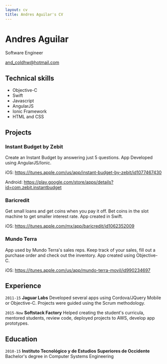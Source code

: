 ```yaml
---
layout: cv
title: Andres Aguilar's CV
---
```


# Andres Aguilar
Software Engineer

<div id="webaddress">
<a href="mailto:">and_coldhw@hotmail.com</a>
</div>


## Technical skills

* Objective-C
* Swift
* Javascript
* AngularJS
* Ionic Framework
* HTML and CSS

## Projects

### Instant Budget by Zebit

Create an Instant Budget by answering just 5 questions. App Developed using AngularJS/Ionic. 

iOS: https://itunes.apple.com/us/app/instant-budget-by-zebit/id1077467430 

Android: https://play.google.com/store/apps/details?id=com.zebit.instantbudget

### Baricredit

Get small loans and get coins when you pay it off. Bet coins in the slot machine to get smaller interest rate. App created in Swift. 

iOS: https://itunes.apple.com/mx/app/baricredit/id1062352009

### Mundo Terra

App used by Mundo Terra's sales reps. Keep track of your sales, fill out a purchase order and check out the inventory. App created using Objective-C. 

iOS: https://itunes.apple.com/us/app/mundo-terra-movil/id990234697

## Experience

`2011-15`
__Jaguar Labs__ 
Developed several apps using Cordova/JQuery Mobile or Objective-C. Projects were guided using the Scrum methodology. 


`2015-Now`
__Softstack Factory__ 
Helped creating the student's curricula, mentored students, review code, deployed projects to AWS, develop app prototypes.

## Education

`2010-15`
__Instituto Tecnológico y de Estudios Superiores de Occidente__ Bachelor's degree in Computer Systems Engineering